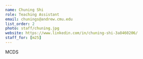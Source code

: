 ```yaml
---
name: Chuning Shi
role: Teaching Assistant
email: chunings@andrew.cmu.edu
list_order: 2
photo: staff/chuning.jpg
website: https://www.linkedin.com/in/chuning-shi-3a8460206/
staff_for: [m25]
---
```

MCDS